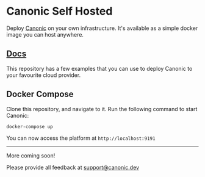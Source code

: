 # Canonic Self Hosted

Deploy [Canonic](https://canonic.dev) on your own infrastructure. It's available as a simple docker image you can host anywhere.

## [Docs](https://canonic.dev/docs/self-hosted/getting-started)

This repository has a few examples that you can use to deploy Canonic to your favourite cloud provider.

## Docker Compose

Clone this repository, and navigate to it. Run the following command to start Canonic:

```bash
docker-compose up
```

You can now access the platform at `http://localhost:9191`

---

More coming soon!

Please provide all feedback at [support@canonic.dev](support@canonic.dev)
